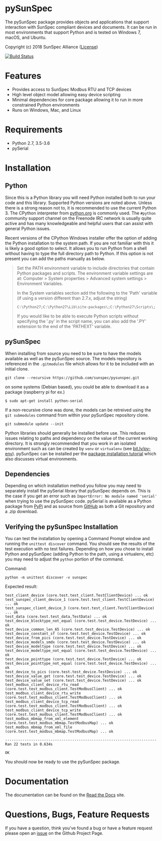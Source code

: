 # pySunSpec

The pySunSpec package provides objects and applications that support
interaction with SunSpec compliant devices and documents.  It can be run in
most environments that support Python and is tested on Windows 7, macOS, and
Ubuntu.

Copyright (c) 2018 SunSpec Alliance
([License](https://github.com/sunspec/pysunspec/blob/master/LICENSE))

[![Build Status](https://travis-ci.org/sunspec/pysunspec.svg?branch=master)](https://travis-ci.org/sunspec/pysunspec)


# Features

- Provides access to SunSpec Modbus RTU and TCP devices
- High level object model allowing easy device scripting
- Minimal dependencies for core package allowing it to run in more constrained
  Python environments
- Runs on Windows, Mac, and Linux


# Requirements
- Python 2.7, 3.5-3.6
- pySerial


# Installation


## Python

Since this is a Python library you will need Python installed both to run your
code and this library.  Supported Python versions are noted above.  Unless
there is a strong reason not to, it is recommended to use the current Python 3.
The CPython interpreter from [python.org](python.org) is commonly used.
The `#python` community support channel on the Freenode IRC network is usually
quite active and has many knowledgeable and helpful users that can assist with
general Python issues.

Recent versions of the CPython Windows installer offer the option of adding
the Python installation to the system path.  If you are not familiar with this
it is likely a good option to select.  It allows you to run Python from a
shell without having to type the full directory path to Python.  If this option
is not present you can add the paths manually as below.

> Set the PATH environment variable to include directories that contain Python
> packages and scripts. The environment variable settings are at: Computer >
> System properties > Advanced system settings > Environment Variables.
> 
> In the System variables section add the following to the 'Path' variable (if
> using a version different than 2.7.x, adjust the string)
> 
> ```
> C:\Python27;C:\Python27\Lib\site-packages\;C:\Python27\Scripts\;
> ```
> 
> If you would like to be able to execute Python scripts without specifying the
> '.py' in the script name, you can also add the '.PY' extension to the end of
> the 'PATHEXT' variable.


## pySunSpec

When installing from source you need to be sure to have the models available as
well as the pySunSpec source.  The models repository is referenced in the
`.gitmodules` file which allows for it to be included with an initial clone.

```
git clone --recursive https://github.com/sunspec/pysunspec.git
```
on some systems (Debian based), you could be able to download it as a package (raspberry pi for ex.)

```
$ sudo apt-get install python-serial
```

If a non-recursive clone was done, the models can be retreived using the
`git submodules` command from within your pySunSpec repository clone.

```
git submodule update --init
```

Python libraries should generally be installed before use.  This reduces issues
relating to paths and dependency on the value of the current working directory.
It is strongly recommended that you work in an isolated environment such as
can be created by `venv` or `virtualenv` (see [bit.ly/py-env](bit.ly/py-env)).
pySunSpec can be installed per the
[package installation tutorial](https://packaging.python.org/tutorials/installing-packages/)
which also discusses virtual environments.


## Dependencies

Depending on which installation method you follow you may need to separately
install the pySerial library that pySunSpec depends on.  This is the case if
you get an error such as `ImportError: No module named 'serial'` when trying
to use the pySunSpec code.  pySerial is available as a Python package from
[PyPi](https://pypi.python.org/pypi/pyserial) and as source from
[GitHub](https://github.com/pyserial/pyserial) as both a Git repository and
a .zip download.


## Verifying the pySunSpec Installation

You can test the installation by opening a Command Prompt window and running
the `unittest discover` command. You should see the results of the test execution
with no test failures.  Depending on how you chose to install Python and
pySunSpec (adding Python to the path, using a virtualenv, etc) you may need
to adjust the `python` portion of the command.

Command:
```
python -m unittest discover -v sunspec
```
Expected result:
```
test_client_device (core.test.test_client.TestClientDevice) ... ok
test_sunspec_client_device_1 (core.test.test_client.TestClientDevice) ... ok
test_sunspec_client_device_3 (core.test.test_client.TestClientDevice) ... ok
test_data (core.test.test_data.TestData) ... ok
test_device_blocktype_not_equal (core.test.test_device.TestDevice) ... ok
test_device_common_len_65 (core.test.test_device.TestDevice) ... ok
test_device_constant_sf (core.test.test_device.TestDevice) ... ok
test_device_from_pics (core.test.test_device.TestDevice) ... ok
test_device_models_smdx (core.test.test_device.TestDevice) ... ok
test_device_modeltype (core.test.test_device.TestDevice) ... ok
test_device_modeltype_not_equal (core.test.test_device.TestDevice) ... ok
test_device_pointtype (core.test.test_device.TestDevice) ... ok
test_device_pointtype_not_equal (core.test.test_device.TestDevice) ... ok
test_device_to_pics (core.test.test_device.TestDevice) ... ok
test_device_value_get (core.test.test_device.TestDevice) ... ok
test_device_value_set (core.test.test_device.TestDevice) ... ok
test_modbus_client_device_rtu_read (core.test.test_modbus_client.TestModbusClient) ... ok
test_modbus_client_device_rtu_write (core.test.test_modbus_client.TestModbusClient) ... ok
test_modbus_client_device_tcp_read (core.test.test_modbus_client.TestModbusClient) ... ok
test_modbus_client_device_tcp_write (core.test.test_modbus_client.TestModbusClient) ... ok
test_modbus_mbmap_from_xml_element (core.test.test_modbus_mbmap.TestModbusMap) ... ok
test_modbus_mbmap_from_xml_file (core.test.test_modbus_mbmap.TestModbusMap) ... ok

----------------------------------------------------------------------
Ran 22 tests in 0.634s

OK
```

You should now be ready to use the pySunSpec package.


# Documentation

The documentation can be found on the [Read the
Docs](https://pysunspec.readthedocs.io/en/latest/) site.


# Questions, Bugs, Feature Requests

If you have a question, think you've found a bug or have a feature request
please open an [issue](https://github.com/sunspec/pysunspec/issues) on the
Github Project Page.
